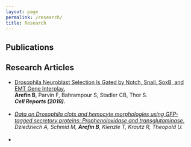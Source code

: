 ```yaml
---
layout: page
permalink: /research/
title: Research
---
```


<h2>Publications</h2>
<h2>Research Articles</h2>
<ul>
	<li>
		<a href="https://www.ncbi.nlm.nih.gov/pubmed/31825841">	<div class="color-button">Drosophila Neuroblast Selection Is Gated by Notch, Snail, SoxB, and EMT Gene Interplay.</div></a><b>Arefin B</b>, Parvin F, Bahrampour S, Stadler CB, Thor S.<br><i>
	<b>Cell Reports (2019).</b>
  
  
  </li><br>
	<li>
		<a href="https://www.ncbi.nlm.nih.gov/pubmed/31367663">	<div class="color-button">Data on Drosophila clots and hemocyte morphologies using GFP-tagged secretory proteins: Prophenoloxidase and transglutaminase.</div></a>
	Dziedziech A, Schmid M, <b>Arefin B</b>, Kienzle T, Krautz R, Theopold U.</i><br><i>
	<b><Data Brief (2019).</b>
	
  </li><br>
	<li>
	
